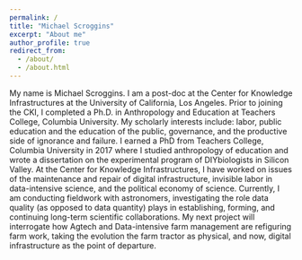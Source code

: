 ```yaml
---
permalink: /
title: "Michael Scroggins"
excerpt: "About me"
author_profile: true
redirect_from: 
  - /about/
  - /about.html
---
```


My name is Michael Scroggins. I am a post-doc at the Center for Knowledge Infrastructures at the University of California, Los Angeles. Prior to joining the CKI, I completed a Ph.D. in Anthropology and Education at Teachers College, Columbia University. My scholarly interests include: labor, public education and the education of the public, governance, and the productive side of ignorance and failure. I earned a PhD from Teachers College, Columbia University in 2017 where I studied anthropology of education and wrote a dissertation on the experimental program of DIYbiologists in Silicon Valley. At the Center for Knowledge Infrastructures, I have worked on issues of the maintenance and repair of digital infrastructure, invisible labor in data-intensive science, and the political economy of science. Currently, I am conducting fieldwork with astronomers, investigating the role data quality (as opposed to data quantity) plays in establishing, forming, and continuing long-term scientific collaborations. My next project will interrogate how Agtech and Data-intensive farm management are refiguring farm work, taking the evolution the farm tractor as physical, and now, digital infrastructure as the point of departure.
